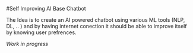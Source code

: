 #Self Improving AI Base Chatbot

The Idea is to create an AI powered chatbot using various ML tools (NLP, DL, .. ) and by having internet conection it should be able to improve itself by knowing user prefrences.


_Work in progress_
